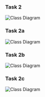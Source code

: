 ### Task 2

![Class Diagram](https://www.plantuml.com/plantuml/proxy?src=https://raw.githubusercontent.com/fanglores/Advanced-Software-Design/refs/heads/master/PracticeTasks/Task_4/2/2.puml)

### Task 2a

![Class Diagram](https://www.plantuml.com/plantuml/proxy?src=https://raw.githubusercontent.com/fanglores/Advanced-Software-Design/refs/heads/master/PracticeTasks/Task_4/2/2a.puml)

### Task 2b

![Class Diagram](https://www.plantuml.com/plantuml/proxy?src=https://raw.githubusercontent.com/fanglores/Advanced-Software-Design/refs/heads/master/PracticeTasks/Task_4/2/2b.puml)

### Task 2c

![Class Diagram](https://www.plantuml.com/plantuml/proxy?src=https://raw.githubusercontent.com/fanglores/Advanced-Software-Design/refs/heads/master/PracticeTasks/Task_4/2/2c.puml)